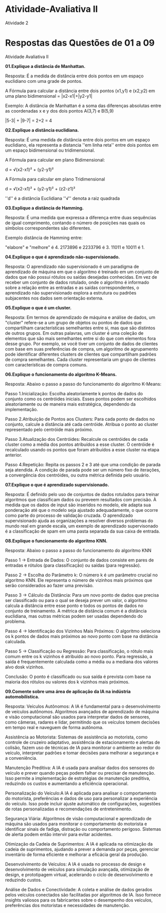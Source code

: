# Atividade-Avaliativa II
 Atividade 2


 # Respostas das Questões de 01 a 09


Atividade Avaliativa II


**01.Explique a distância de Manhattan.**

 Resposta: É a medida de distância entre dois pontos em um espaço euclidiano com uma grade de pontos.

A Fórmula para calcular a distância entre dois pontos (x1,y1) e (x2,y2) em uma plano bidimensional = |x2-x1|+|y2-y1|

Exemplo: A distância de Manhattan é a soma das diferenças absolutas entre as coordenadas x e y dos dois pontos A(3,7) e B(5,9)

|5-3| + |9-7| = 2+2 = 4 



**02.Explique a distância euclidiana.**

Resposta: É uma medida de distância entre dois pontos em um espaço euclidiano, ela representa a distancia ''em linha reta'' entre dois pontos em um espaço bidimensional ou tridimensional.

A Fórmula para calcular em plano Bidimensional:

d = √(x2-x1)² + (y2-y1)² 

A Fórmula para calcular em plano Tridimensional

d = √(x2-x1)² + (y2-y1)² + (z2-z1)²

''d'' é a distância Euclidiana
''√'' denota a raiz quadrada

**03.Explique a distância de Hamming.**

Resposta: É uma medida que expressa a diferença entre duas sequências de igual comprimento, contando o número de posições nas quais os símbolos correspondentes são diferentes. 

Exemplo distância de Hamming entre:

"elabore" e "melhore" é 4.
2173896 e 2233796 é 3.
11011 e 10011 é 1.

**04.Explique o que é aprendizado não-supervisionado.**

Resposta: O aprendizado não supervisionado é um paradigma de aprendizado de máquina em que o algoritmo é treinado em um conjunto de dados que não possui rótulos ou saídas desejadas conhecidas. Em vez de receber um conjunto de dados rotulado, onde o algoritmo é informado sobre a relação entre as entradas e as saídas correspondentes, o aprendizado não supervisionado explora a estrutura ou padrões subjacentes nos dados sem orientação externa. 

**05.Explique o que é um cluster.**

Resposta: Em termos de aprendizado de máquina e análise de dados, um "cluster" refere-se a um grupo de objetos ou pontos de dados que compartilham características semelhantes entre si, mas que são distintos de outros grupos. Em outras palavras, um cluster é uma coleção de elementos que são mais semelhantes entre si do que com elementos fora desse grupo. Por exemplo, se você tiver um conjunto de dados de clientes com base em suas preferências de compra, um algoritmo de agrupamento pode identificar diferentes clusters de clientes que compartilham padrões de compra semelhantes. Cada cluster representaria um grupo de clientes com características de compra comuns.


**06.Explique o funcionamento do algoritmo K-Means.**

Resposta: Abaixo o passo a passo do funcionamento do algoritmo K-Means:

Passo 1.Inicialização: Escolha aleatoriamente k pontos de dados do conjunto como os centróides iniciais.
Esses pontos podem ser escolhidos aleatoriamente ou de maneira mais estratégica, dependendo da implementação.

Passo 2.Atribuição de Pontos aos Clusters: Para cada ponto de dados no conjunto, calcule a distância até cada centróide.
Atribua o ponto ao cluster representado pelo centróide mais próximo.

Passo 3.Atualização dos Centróides: Recalcule os centróides de cada cluster como a média dos pontos atribuídos a esse cluster.
O centróide é recalculado usando os pontos que foram atribuídos a esse cluster na etapa anterior.

Passo 4.Repetição: Repita os passos 2 e 3 até que uma condição de parada seja atendida. A condição de parada pode ser um número fixo de iterações, a convergência dos centróides, ou outra métrica definida pelo usuário.

**07.Explique o que é aprendizado supervisionado.**

 Resposta: É definido pelo uso de conjuntos de dados rotulados para treinar algoritmos que classificam dados ou preveem resultados com precisão. À medida que os dados de input são inseridos no modelo, ele adapta sua ponderação até que o modelo seja ajustado adequadamente, o que ocorre como parte do processo de validação cruzada. O aprendizado supervisionado ajuda as organizações a resolver diversos problemas do mundo real em grande escala, um exemplo de aprendizado supervisonado é a classificação de spam em uma pasta separada da sua caixa de entrada.

**08.Explique o funcionamento do algoritmo KNN.**

Resposta: Abaixo o passo a passo do funcionamento do algoritmo KNN

Passo 1 -> Entrada de Dados: O conjunto de dados consiste em pares de entradas e rótulos (para classificação) ou saídas (para regressão).

Passo 2 -> Escolha do Parâmetro k: O número k é um parâmetro crucial no algoritmo KNN. Ele representa o número de vizinhos mais próximos que serão considerados ao fazer uma previsão.

Passo 3 -> Cálculo da Distância: Para um novo ponto de dados que precisa ser classificado ou para o qual se deseja prever um valor, o algoritmo calcula a distância entre esse ponto e todos os pontos de dados no conjunto de treinamento. A métrica de distância comum é a distância euclidiana, mas outras métricas podem ser usadas dependendo do problema.

Passo 4 -> Identificação dos Vizinhos Mais Próximos: O algoritmo seleciona os k pontos de dados mais próximos ao novo ponto com base na distância calculada.

Passo 5 -> Classificação ou Regressão: Para classificação, o rótulo mais comum entre os k vizinhos é atribuído ao novo ponto.
Para regressão, a saída é frequentemente calculada como a média ou a mediana dos valores alvo dosk vizinhos.

Conclusão: O ponto é classificado ou sua saída é prevista com base na maioria dos rótulos ou valores dos k vizinhos mais próximos.

**09.Comente sobre uma área de aplicação da IA na indústria automobilística.**

Resposta: Veículos Autônomos: A IA é fundamental para o desenvolvimento de veículos autônomos. Algoritmos avançados de aprendizado de máquina e visão computacional são usados para interpretar dados de sensores, como câmeras, radares e lidar, permitindo que os veículos tomem decisões em tempo real e naveguem de forma autônoma.

Assistência ao Motorista: Sistemas de assistência ao motorista, como controle de cruzeiro adaptativo, assistência de estacionamento e alertas de colisão, fazem uso de técnicas de IA para monitorar o ambiente ao redor do veículo, interpretar padrões e tomar decisões para melhorar a segurança e a conveniência.

Manutenção Preditiva: A IA é usada para analisar dados dos sensores do veículo e prever quando peças podem falhar ou precisar de manutenção. Isso permite a implementação de estratégias de manutenção preditiva, reduzindo os custos e aumentando a eficiência operacional.

Personalização do Veículo:A IA é aplicada para analisar o comportamento do motorista, preferências e dados de uso para personalizar a experiência do veículo. Isso pode incluir ajuste automático de configurações, sugestões de rotas personalizadas e recomendações de entretenimento.

Segurança Viária: Algoritmos de visão computacional e aprendizado de máquina são usados para monitorar o comportamento do motorista e identificar sinais de fadiga, distração ou comportamento perigoso. Sistemas de alerta podem então intervir para evitar acidentes.

Otimização da Cadeia de Suprimentos: A IA é aplicada na otimização da cadeia de suprimentos, ajudando a prever a demanda por peças, gerenciar inventário de forma eficiente e melhorar a eficácia geral da produção.

Desenvolvimento de Veículos: A IA é usada no processo de design e desenvolvimento de veículos para simulação avançada, otimização de design, e prototipagem virtual, acelerando o ciclo de desenvolvimento e reduzindo custos.

Análise de Dados e Conectividade: A coleta e análise de dados gerados pelos veículos conectados são facilitadas por algoritmos de IA. Isso fornece insights valiosos para os fabricantes sobre o desempenho dos veículos, preferências dos motoristas e necessidades de manutenção.


